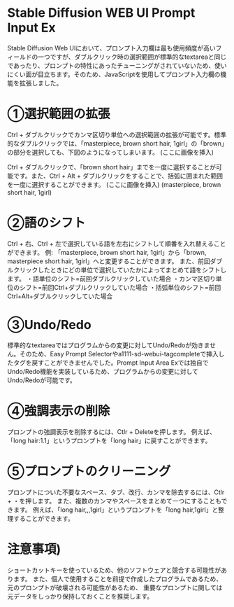 # Stable Diffusion WEB UI Prompt Input Ex

Stable Diffusion Web UIにおいて、プロンプト入力欄は最も使用頻度が高いフィールドの一つですが、ダブルクリック時の選択範囲が標準的なtextareaと同じであったり、プロンプトの特性にあったチューニングがされていないため、使いにくい面が目立ちます。そのため、JavaScriptを使用してプロンプト入力欄の機能を拡張しました。

# ①選択範囲の拡張
Ctrl + ダブルクリックでカンマ区切り単位への選択範囲の拡張が可能です。標準的なダブルクリックでは、「masterpiece, brown short hair, 1girl」の「brown」の部分を選択しても、下図のようになってしまいます。
(ここに画像を挿入)

Ctrl + ダブルクリックで、「brown short hair」までを一度に選択することが可能です。また、Ctrl + Alt + ダブルクリックをすることで、括弧に囲まれた範囲を一度に選択することができます。
(ここに画像を挿入)
(masterpiece, brown short hair, 1girl)

# ②語のシフト
Ctrl + 右、Ctrl + 左で選択している語を左右にシフトして順番を入れ替えることができます。
例: 「masterpiece, brown short hair, 1girl」から「brown, masterpiece short hair, 1girl」へと変更することができます。
また、前回ダブルクリックしたときにどの単位で選択していたかによってまとめて語をシフトします。
・語単位のシフト=前回ダブルクリックしていた場合
・カンマ区切り単位のシフト=前回Ctrl+ダブルクリックしていた場合
・括弧単位のシフト=前回Ctrl+Alt+ダブルクリックしていた場合

# ③Undo/Redo
標準的なtextareaではプログラムからの変更に対してUndo/Redoが効きません。そのため、Easy Prompt Selectorやa1111-sd-webui-tagcompleteで挿入したタグを戻すことができませんでした。Prompt Input Area Exでは独自でUndo/Redo機能を実装しているため、プログラムからの変更に対してUndo/Redoが可能です。

# ④強調表示の削除
プロンプトの強調表示を削除するには、Ctlr + Deleteを押します。
例えば、「long hair:1.1」というプロンプトを「long hair」に戻すことができます。

# ⑤プロンプトのクリーニング
プロンプトについた不要なスペース、タブ、改行、カンマを除去するには、Ctlr + ・を押します。
また、複数のカンマやスペースをまとめて一つにすることもできます。
例えば、「long hair,,,1girl」というプロンプトを「long hair,1girl」と整理することができます。

# 注意事項)
ショートカットキーを使っているため、他のソフトウェアと競合する可能性があります。
また、個人で使用することを前提で作成したプログラムであるため、元のプロンプトが破壊される可能性があるため、
重要なプロンプトに関しては元データをしっかり保持しておくことを推奨します。
